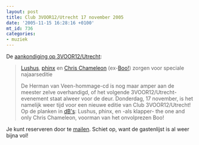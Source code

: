```yaml
---
layout: post
title: Club 3VOOR12/Utrecht 17 november 2005
date: '2005-11-15 16:28:16 +0100'
mt_id: 736
categories:
- muziek
---
```

De <a href="http://3voor12lokaal.vpro.nl/magazines/news/index.jsp?portals=6337&magazines=6338&news=213279">aankondiging op 3VOOR12/Utrecht</a>:

<blockquote><a href="http://www.lushus.nl/">Lushus</a>, <a href="http://www.phinx.nl/">phinx</a> en <a href="http://www.chrischameleon.com/">Chris Chameleon</a> (ex-<a href="http://www.boolive.com/">Boo!</a>) zorgen voor speciale najaarseditie

De Herman van Veen-hommage-cd is nog maar amper aan de meester zelve overhandigd, of het volgende 3VOOR12/Utrecht-evenement staat alweer voor de deur. Donderdag, 17 november, is het namelijk weer tijd voor een nieuwe editie van Club 3VOOR12/Utrecht! Op de planken in <a href="http://www.dbstudio.nl/">dB's</a>: Lushus, phinx, en -als klapper- the one and only Chris Chameleon, voorman van het onvolprezen Boo!</blockquote>

Je kunt reserveren door te <a href="mailto:club@zomp.nl">mailen</a>. Schiet op, want de gastenlijst is al weer bijna vol!
